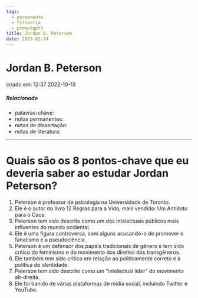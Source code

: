 ```yaml
---
tags:
  - permanente
  - filosofia
  - promptgpt3
title: Jordan B. Peterson
date: 2023-02-24
---
```

# Jordan B. Peterson
criado em: 12:37 2022-10-13

##### Relacionado
- palavras-chave: 
- notas permanentes: 
- notas de dissertação:
- notas de literatura: 

---

# Quais são os 8 pontos-chave que eu deveria saber ao estudar Jordan Peterson?

1. Peterson é professor de psicologia na Universidade de Toronto.
2. Ele é o autor do livro 12 Regras para a Vida, mais vendido: Um Antídoto para o Caos.
3. Peterson tem sido descrito como um dos intelectuais públicos mais influentes do mundo ocidental.
4. Ele é uma figura controversa, com alguns acusando-o de promover o fanatismo e a pseudociência.
5. Peterson é um defensor dos papéis tradicionais de gênero e tem sido crítico do feminismo e do movimento dos direitos dos transgêneros.
6. Ele também tem sido crítico em relação ao politicamente correto e à política de identidade.
7. Peterson tem sido descrito como um "intelectual líder" do movimento alt-direita.
8. Ele foi banido de várias plataformas de mídia social, incluindo Twitter e YouTube.